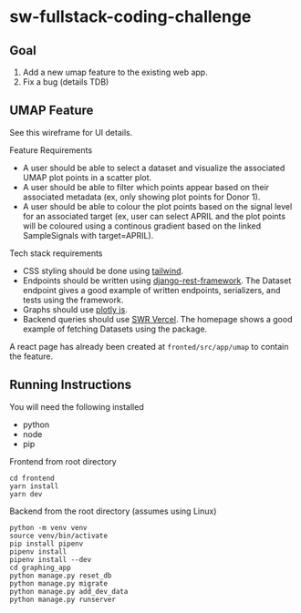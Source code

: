 # sw-fullstack-coding-challenge
## Goal
1. Add a new umap feature to the existing web app. 
2. Fix a bug (details TDB)

## UMAP Feature
See this wireframe for UI details.

Feature Requirements
- A user should be able to select a dataset and visualize the associated UMAP plot points in a scatter plot. 
- A user should be able to filter which points appear based on their associated metadata (ex, only showing plot points for Donor 1).
- A user should be able to colour the plot points based on the signal level for an associated target (ex, user can select APRIL and the plot points will be coloured using a continous gradient based on the linked SampleSignals with target=APRIL). 

Tech stack requirements
- CSS styling should be done using [tailwind](https://tailwindcss.com/). 
- Endpoints should be written using [django-rest-framework](https://www.django-rest-framework.org/). The Dataset endpoint gives a good example of written endpoints, serializers, and tests using the framework.
- Graphs should use [plotly js](https://plotly.com/javascript/react/).
- Backend queries should use [SWR Vercel](https://swr.vercel.app/). The homepage shows a good example of fetching Datasets using the package. 

A react page has already been created at `fronted/src/app/umap` to contain the feature. 

## Running Instructions
You will need the following installed
- python
- node
- pip

Frontend from root directory
```
cd frontend
yarn install
yarn dev
```
Backend from the root directory (assumes using Linux)
```
python -m venv venv
source venv/bin/activate
pip install pipenv
pipenv install
pipenv install --dev
cd graphing_app
python manage.py reset_db
python manage.py migrate
python manage.py add_dev_data
python manage.py runserver
```